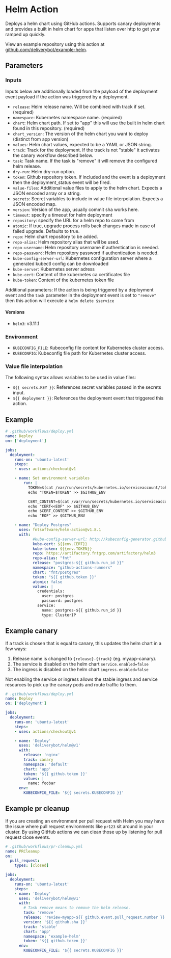 # Helm Action

Deploys a helm chart using GitHub actions. Supports canary deployments and
provides a built in helm chart for apps that listen over http to get your ramped
up quickly.

View an example repository using this action at
[github.com/deliverybot/example-helm](https://github.com/deliverybot/example-helm).

## Parameters

### Inputs

Inputs below are additionally loaded from the payload of the deployment event
payload if the action was triggered by a deployment.

- `release`: Helm release name. Will be combined with track if set. (required)
- `namespace`: Kubernetes namespace name. (required)
- `chart`: Helm chart path. If set to "app" this will use the built in helm chart found in this repository. (required)
- `chart_version`: The version of the helm chart you want to deploy (distinct from app version)
- `values`: Helm chart values, expected to be a YAML or JSON string.
- `track`: Track for the deployment. If the track is not "stable" it activates the canary workflow described below.
- `task`: Task name. If the task is "remove" it will remove the configured helm release.
- `dry-run`: Helm dry-run option.
- `token`: Github repository token. If included and the event is a deployment then the deployment_status event will be fired.
- `value-files`: Additional value files to apply to the helm chart. Expects a JSON encoded array or a string.
- `secrets`: Secret variables to include in value file interpolation. Expects a JSON encoded map.
- `version`: Version of the app, usually commit sha works here.
- `timeout`: specify a timeout for helm deployment
- `repository`: specify the URL for a helm repo to come from
- `atomic`: If true, upgrade process rolls back changes made in case of failed upgrade. Defaults to true.
- `repo`: Helm chart repository to be added.
- `repo-alias`: Helm repository alias that will be used.
- `repo-username`: Helm repository username if authentication is needed.
- `repo-password`: Helm repository password if authentication is needed.
- `kube-config-server-url`: Kubernetes configuration server where a generated kubectl config can be downloaded 
- `kube-server`: Kubernetes server adress
- `kube-cert`: Content of the kubernetes ca certificates file
- `kube-token`: Content of the kubernetes token file

Additional parameters: If the action is being triggered by a deployment event
and the `task` parameter in the deployment event is set to `"remove"` then this
action will execute a `helm delete $service`

#### Versions

- `helm3`: v3.11.1

### Environment

- `KUBECONFIG_FILE`: Kubeconfig file content for Kubernetes cluster access.
- `KUBECONFIG`: Kubeconfig file path for Kubernetes cluster access.

### Value file interpolation

The following syntax allows variables to be used in value files:

- `${{ secrets.KEY }}`: References secret variables passed in the secrets input.
- `${{ deployment }}`: References the deployment event that triggered this
  action.

## Example

```yaml
# .github/workflows/deploy.yml
name: Deploy
on: ['deployment']

jobs:
  deployment:
    runs-on: 'ubuntu-latest'
    steps:
    - uses: actions/checkout@v1

    - name: Set environment variables
        run: |
          TOKEN=$(cat /var/run/secrets/kubernetes.io/serviceaccount/token)
          echo "TOKEN=$TOKEN" >> $GITHUB_ENV

          CERT_CONTENT=$(cat /var/run/secrets/kubernetes.io/serviceaccount/ca.crt)
          echo "CERT<<EOF" >> $GITHUB_ENV
          echo $CERT_CONTENT >> $GITHUB_ENV
          echo "EOF" >> $GITHUB_ENV

    - name: "Deploy Postgres"
      uses: fntsoftware/helm-action@v1.8.1
      with:
            #kube-config-server-url: http://kubeconfig-generator.github-actions-runners.svc.cluster.local:8080
            kube-cert: ${{env.CERT}}
            kube-token: ${{env.TOKEN}}
            repo: https://artifactory.fntgrp.com/artifactory/helm3
            repo-alias: "fnt"
            release: "postgres-${{ github.run_id }}"
            namespace: "github-actions-runners"
            chart: "fnt/postgres"
            token: "${{ github.token }}"
            atomic: false
            values: |
              credentials:
                user: postgres
                password: postgres
              service:
                name: postgres-${{ github.run_id }}
                type: ClusterIP
```

## Example canary

If a track is chosen that is equal to canary, this updates the helm chart
in a few ways:

1. Release name is changed to `{release}-{track}` (eg. myapp-canary).
2. The service is disabled on the helm chart `service.enabled=false`
3. The ingress is disabled on the helm chart `ingress.enabled=false`

Not enabling the service or ingress allows the stable ingress and service
resources to pick up the canary pods and route traffic to them.

```yaml
# .github/workflows/deploy.yml
name: Deploy
on: ['deployment']

jobs:
  deployment:
    runs-on: 'ubuntu-latest'
    steps:
    - uses: actions/checkout@v1

    - name: 'Deploy'
      uses: 'deliverybot/helm@v1'
      with:
        release: 'nginx'
        track: canary
        namespace: 'default'
        chart: 'app'
        token: '${{ github.token }}'
        values: |
          name: foobar
      env:
        KUBECONFIG_FILE: '${{ secrets.KUBECONFIG }}'
```

## Example pr cleanup

If you are creating an environment per pull request with Helm you may have the
issue where pull request environments like `pr123` sit around in your cluster.
By using GitHub actions we can clean those up by listening for pull request
close events.

```yaml
# .github/workflows/pr-cleanup.yml
name: PRCleanup
on:
  pull_request:
    types: [closed]

jobs:
  deployment:
    runs-on: 'ubuntu-latest'
    steps:
    - name: 'Deploy'
      uses: 'deliverybot/helm@v1'
      with:
        # Task remove means to remove the helm release.
        task: 'remove'
        release: 'review-myapp-${{ github.event.pull_request.number }}'
        version: '${{ github.sha }}'
        track: 'stable'
        chart: 'app'
        namespace: 'example-helm'
        token: '${{ github.token }}'
      env:
        KUBECONFIG_FILE: '${{ secrets.KUBECONFIG }}'
```
